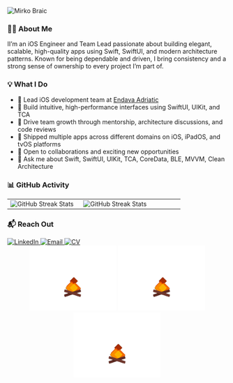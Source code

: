 ![Mirko Braic](https://capsule-render.vercel.app/api?type=rounded&color=gradient&text=Mirko%20Brai%C4%87&desc=Software%20Engineer%20•%20iOS%20Lead&animation=fadeIn&fontAlignY=45&descAlignY=75&fontSize=50&descSize=20&theme=onedark)

### 👨‍💻 About Me

II’m an iOS Engineer and Team Lead passionate about building elegant, scalable, high-quality apps using Swift, SwiftUI, and modern architecture patterns. Known for being dependable and driven, I bring consistency and a strong sense of ownership to every project I’m part of.

### 💡 What I Do

-	🚀 Lead iOS development team at [Endava Adriatic](https://www.endava.com/)
-	📱 Build intuitive, high-performance interfaces using SwiftUI, UIKit, and TCA
-	🧠 Drive team growth through mentorship, architecture discussions, and code reviews
- 🧩 Shipped multiple apps across different domains on iOS, iPadOS, and tvOS platforms
- 🤝 Open to collaborations and exciting new opportunities
- 💬 Ask me about Swift, SwiftUI, UIKit, TCA, CoreData, BLE, MVVM, Clean Architecture

### 📊 GitHub Activity

<table>
  <tr>
    <td valign="top" width="40%">
      <img src="https://github-readme-stats.vercel.app/api/top-langs/?username=mirkobraic&layout=compact&theme=onedark" width="100%" alt="GitHub Streak Stats"/>
    </td>
    <td valign="top" width="55%">
      <img src="https://github-readme-streak-stats.herokuapp.com/?user=mirkobraic&theme=onedark" width="100%" alt="GitHub Streak Stats"/>
    </td>
  </tr>
</table>

### 📬 Reach Out

<div align="left">
  <a href="https://linkedin.com/in/mirkobraic">
    <img src="https://img.shields.io/badge/-LinkedIn-0077B5?style=for-the-badge&logo=linkedin&logoColor=white" alt="LinkedIn" />
  </a>
  <a href="mailto:mirko.braic@gmail.com">
    <img src="https://img.shields.io/badge/-Email-EA4335?style=for-the-badge&logo=gmail&logoColor=white" alt="Email" />
  </a>
  <a href="https://www.dropbox.com/scl/fi/05kt5efyixhrba9nx1gf0/MirkoBraicCV.pdf?rlkey=wxxyb4l4lun7wx2vjwazffba6&st=tea6qflh&dl=1" download>
    <img src="https://img.shields.io/badge/CV-grey?style=for-the-badge&logo=readthedocs" alt="CV" />
  </a>
</div>

<div align="center">
  <img src="sources/campfire.gif" width="200" alt="Campfire animation" />
  <img src="sources/campfire.gif" width="200" alt="Campfire animation" />
  <img src="sources/campfire.gif" width="200" alt="Campfire animation" />
</div>